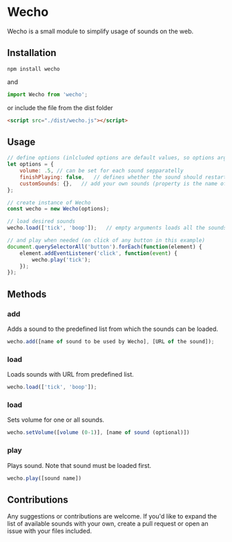 # Wecho
Wecho is a small module to simplify usage of sounds on the web.

## Installation
```shell
npm install wecho
```
and
```javascript
import Wecho from 'wecho';
```

or include the file from the dist folder

```html
<script src="./dist/wecho.js"></script>
```

## Usage

```javascript
// define options (inlcluded options are default values, so options argument can be omitted)
let options = {
    volume: .5, // can be set for each sound sepparatelly
    finishPlaying: false,   // defines whether the sound should restart playing when it did not finish
    customSounds: {},   // add your own sounds (property is the name of sound and value is the URL)
};

// create instance of Wecho
const wecho = new Wecho(options);

// load desired sounds
wecho.load(['tick', 'boop']);   // empty arguments loads all the sounds

// and play when needed (on click of any button in this example)
document.querySelectorAll('button').forEach(function(element) {
    element.addEventListener('click', function(event) {
        wecho.play('tick');
    });
});
```

## Methods

### add
Adds a sound to the predefined list from which the sounds can be loaded.
```javascript
wecho.add([name of sound to be used by Wecho], [URL of the sound]);
```

### load
Loads sounds with URL from predefined list.
```javascript
wecho.load(['tick', 'boop']);
```

### load
Sets volume for one or all sounds.
```javascript
wecho.setVolume([volume (0-1)], [name of sound (optional)])
```

### play
Plays sound. Note that sound must be loaded first.
```javascript
wecho.play([sound name])
```

## Contributions
Any suggestions or contributions are welcome.
If you'd like to expand the list of available sounds with your own, create a pull request or open an issue with your files included.
